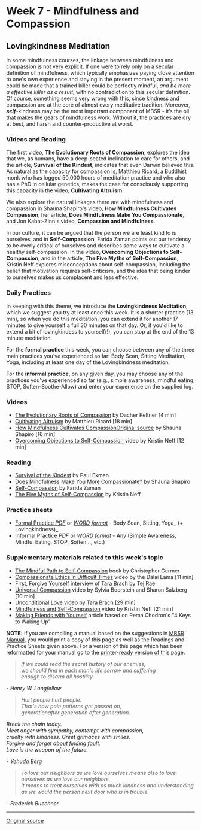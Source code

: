 Week 7 - Mindfulness and Compassion
===================================

Lovingkindness Meditation
-------------------------

In some mindfulness courses, the linkage between mindfulness and compassion is
not very explicit. If one were to rely only on a secular definition of
mindfulness, which typically emphasizes paying close attention to one's own
experience and staying in the present moment, an argument could be made that a
trained killer could be perfectly mindful, _and be more a effective killer as a
result_, with no contradiction to this secular definition. Of course, something
seems very wrong with this, since kindness and compassion are at the core of
almost every meditative tradition. Moreover, _**self**_-kindness may be the
most important component of MBSR - it’s the oil that makes the gears of
mindfulness work. Without it, the practices are dry at best, and harsh and
counter-productive at worst.

### Videos and Reading  
The first video, **The Evolutionary Roots of Compassion**, explores the idea
that we, as humans, have a deep-seated inclination to care for others, and the
article, **Survival of the Kindest**, indicates that even Darwin believed this.
As natural as the capacity for compassion is, Matthieu Ricard, a Buddhist monk
who has logged 50,000 hours of meditation practice and who also has a PhD in
cellular genetics, makes the case for consciously supporting this capacity in
the video, **Cultivating Altruism**.

We also explore the natural linkages there are with mindfulness and compassion
in Shauna Shapiro's video, **How Mindfulness Cultivates Compassion**, her
article, **Does Mindfulness Make You Compassionate**, and Jon Kabat-Zinn's
video, **Compassion and Mindfulness**.

In our culture, it can be argued that the person we are least kind to is
ourselves, and in **Self-Compassion**, Farida Zaman points out our tendency to
be overly critical of ourselves and describes some ways to cultivate a healthy
self-compassion. In the video, **Overcoming Objections to Self-Compassion**,
and in the article, **The Five Myths of Self-Compassion**, Kristin Neff
explores misconceptions about self-compassion, including the belief that
motivation requires self-criticism, and the idea that being kinder to ourselves
makes us complacent and less effective.

### Daily Practices  
In keeping with this theme, we introduce the **Lovingkindness Meditation**,
which we suggest you try at least once this week. It is a shorter practice (13
min), so when you do this meditation, you can extend it for another 17 minutes
to give yourself a full 30 minutes on that day. Or, if you'd like to extend a
bit of lovingkindess to yourself(!), you can stop at the end of the 13 minute
meditation.

For the **formal practice** this week, you can choose between any of the three
main practices you've experienced so far: Body Scan, Sitting Meditation, Yoga,
including at least one day of the Lovingkindness meditation.

For the **informal practice**, on any given day, you may choose any of the
practices you've experienced so far (e.g., simple awareness, mindful eating,
STOP, Soften-Soothe-Allow) and enter your experience on the supplied log.

### Videos  
* [The Evolutionary Roots of Compassion][38] by Dacher Keltner [4 min]  
* [Cultivating Altruism][39] by Matthieu Ricard [18 min]  
* [How Mindfulness Cultivates Compassion][40][Original source](http://palousemindfulness.com/selfguidedMBSR_week7.html "Permalink to MBSR week 7") by Shauna Shapiro [16 min]  
* [Overcoming Objections to Self-Compassion][41] video by Kristin Neff [12 min]  

### Reading  
* [Survival of the Kindest][42] by Paul Ekman  
* [Does Mindfulness Make You More Compassionate?][43] by Shauna Shapiro  
* [Self-Compassion][44] by Farida Zaman  
* [The Five Myths of Self-Compassion][45] by Kristin Neff  

### Practice sheets  
* [Formal Practice _PDF_][46] or [_WORD format_][47] \- Body Scan, Sitting, Yoga_ (+ Lovingkindness)_  
* [Informal Practice _PDF_][48] or [_WORD format_][49] \- Any (Simple Awareness, Mindful Eating, STOP, Soften..., etc.)   

### Supplementary materials related to this week's topic  
* [The Mindful Path to Self-Compassion][50] book by Christopher Germer  
* [Compassionate Ethics in Difficult Times][51] video by the Dalai Lama [11 min]  
* [First, Forgive Yourself][52] interview of Tara Brach by Tej Rae  
* [Universal Compassion][53] video by Sylvia Boorstein and Sharon Salzberg [10 min]  
* [Unconditional Love][54] video by Tara Brach [29 min]  
* [Mindfulness and Self-Compassion][55] video by Kristin Neff [21 min]  
* [Making Friends with Yourself][56] article based on Pema Chodron's "4 Keys to Waking Up"  

**NOTE:** If you are compiling a manual based on the suggestions in [MBSR
Manual][16], you would print a copy of this page as well as the Readings and
Practice Sheets given above. For a version of this page which has been
reformatted for your manual go to the [printer-ready version of this page][57].

> _If we could read the secret history of our enemies,  
we should find in each man's life sorrow and suffering  
enough to disarm all hostility._
  
\- _Henry W. Longfellow_

> _Hurt people hurt people.  
That's how pain patterns get passed on,  
generationafter generation after generation._
>
_Break the chain today.  
Meet anger with sympathy, contempt with compassion,  
cruelty with kindness. Greet grimaces with smiles.  
Forgive and forget about finding fault.  
Love is the weapon of the future._
  
\- _Yehuda Berg_

  
> _To love our neighbors as we love ourselves means also to love ourselves as we
love our neighbors.  
It means to treat ourselves with as much kindness and understanding as we would
the person next door who is in trouble._
  
\- _Frederick Buechner_

[16]: selfguidedMBSR_manual.md
[38]: https://www.youtube.com/watch?v=6o7fer8xNUM&amp;list=PLbiVpU59JkVYF_BAo745jYWXM4k-0oxln&amp;index=1
[39]: https://www.youtube.com/watch?v=I_eGPlZX4F4&amp;index=2&amp;list=PLbiVpU59JkVYF_BAo745jYWXM4k-0oxln
[40]: https://www.youtube.com/watch?v=C3J46R7lemk&amp;index=3&amp;list=PLbiVpU59JkVYF_BAo745jYWXM4k-0oxln
[41]: https://www.youtube.com/watch?v=YFhcNPjIMjc&amp;index=4&amp;list=PLbiVpU59JkVYF_BAo745jYWXM4k-0oxln
[42]: docs/week7/survival-ekman.pdf
[43]: docs/week7/shapiro-compassion.pdf
[44]: docs/week7/Self-Compassion.pdf
[45]: docs/week7/five-myths-of-self-compassion.pdf
[46]: practice/week7-formal.pdf
[47]: practice/week7-formal.docx
[48]: practice/week7-informal.pdf
[49]: practice/week7-informal.docx
[50]: http://www.amazon.com/Mindful-Path-Self-Compassion-Yourself-Destructive/dp/1593859759
[51]: https://www.youtube.com/watch?v=qRWLzP48n84
[52]: docs/week7/first-forgive-yourself.pdf
[53]: https://www.youtube.com/watch?v=rX1QQGhe6HM
[54]: https://www.youtube.com/watch?v=UUhDHR5CrCE
[55]: https://www.youtube.com/watch?v=-oK8wuPQSiA
[56]: docs/week7/friends-with-self.pdf
[57]: http://palousemindfulness.com/docs/manualMBSRweek7.pdf

-----

[Original source](http://palousemindfulness.com/selfguidedMBSR_week7.html "Permalink to MBSR week 7")
